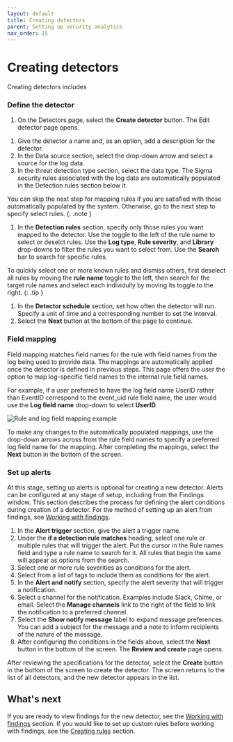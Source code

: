 ```yaml
---
layout: default
title: Creating detectors
parent: Setting up security analytics
nav_order: 15
---
```


# Creating detectors

Creating detectors includes 

### Define the detector

1. On the Detectors page, select the **Create detector** button. The Edit detector page opens.

<add image for page>

1. Give the detector a name and, as an option, add a description for the detector. 
1. In the Data source section, select the drop-down arrow and select a source for the log data.
1. In the threat detection type section, select the data type. The Sigma security rules associated with the log data are automatically populated in the Detection rules section below it.

You can skip the next step for mapping rules if you are satisfied with those automatically populated by the system. Otherwise, go to the next step to specify select rules.
{: .note }

1. In the **Detection rules** section, specify only those rules you want mapped to the detector. 
Use the toggle to the left of the rule name to select or deselct rules.
Use the **Log type**, **Rule severity**, and **Library** drop-downs to filter the rules you want to select from. 
Use the **Search** bar to search for specific rules.

To quickly select one or more known rules and dismiss others, first deselect all rules by moving the **rule name** toggle to the left, then search for the target rule names and select each individully by moving its toggle to the right.
{: .tip }

1. In the **Detector schedule** section, set how often the detector will run. Specify a unit of time and a corresponding number to set the interval.
1. Select the **Next** button at the bottom of the page to continue.

### Field mapping

Field mapping matches field names for the rule with field names from the log being used to provide data. The mappings are automatically applied once the detector is defined in previous steps. This page offers the user the option to map log-specific field names to the internal rule field names.

For example, if a user preferred to have the log field name UserID rather than EventID correspond to the event_uid rule field name, the user would use the **Log field name** drop-down to select **UserID**.

<img src="{{site.url}}{{site.baseurl}}/images/Security/field_map.png" alt="Rule and log field mapping example">

To make any changes to the automatically populated mappings, use the drop-down arrows across from the rule field names to specify a preferred log field name for the mapping. After completing the mappings, select the **Next** button in the bottom of the screen.

### Set up alerts

At this stage, setting up alerts is optional for creating a new detector. Alerts can be configured at any stage of setup, including from the Findings window. This section describes the process for defining the alert conditions during creation of a detector. For the method of setting up an alert from findings, see [Working with findings](#findings).

1. In the **Alert trigger** section, give the alert a trigger name.
1. Under the **if a detection rule matches** heading, select one rule or multiple rules that will trigger the alert. Put the cursor in the Rule names field and type a rule name to search for it. All rules that begin the same will appear as options from the search.
1. Select one or more rule severities as conditions for the alert.
1. Select from a list of tags to include them as conditions for the alert.
1. In the **Alert and notify** section, specify the alert severity that will trigger a notification.
1. Select a channel for the notification. Examples include Slack, Chime, or email. Select the  **Manage channels** link to the right of the field to link the notification to a preferred channel.
1. Select the **Show notify message** label to expand message preferences. You can add a subject for the message and a note to inform recipients of the nature of the message.
1. After configuring the conditions in the fields above, select the **Next** button in the bottom of the screen. The **Review and create** page opens.

After reviewing the specifications for the detector, select the **Create** button in the bottom of the screen to create the detector. The screen returns to the list of all detectors, and the new detector appears in the list.

## What's next

If you are ready to view findings for the new detector, see the [Working with findings](#findings) section. If you would like to set up custom rules before working with findings, see the [Creating rules](#rules) section. 

